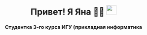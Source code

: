 <h1 align="center">Привет! Я Яна 🎀🤍
<img src="https://github.com/blackcater/blackcater/raw/main/images/Hi.gif" width="32" height="32"/></h1>
<h3 align="center">Студентка 3-го курса ИГУ (прикладная информатика</h3>
